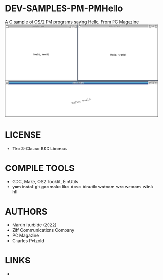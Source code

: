 # DEV-SAMPLES-PM-PMHello
A C sample of OS/2 PM programs saying Hello. From PC Magazine
![PMHello ScreenShot](/wiki/PMHello_001.png)

LICENSE
===============
* The 3-Clause BSD License.

COMPILE TOOLS
===============
* GCC, Make, OS2 Tooklit, BinUtils
* yum install git gcc make libc-devel binutils watcom-wrc watcom-wlink-hll

 
AUTHORS
===============
* Martin Iturbide (2022)
* Ziff Communications Company
* PC Magazine 
* Charles Petzold

LINKS
===============
* 
